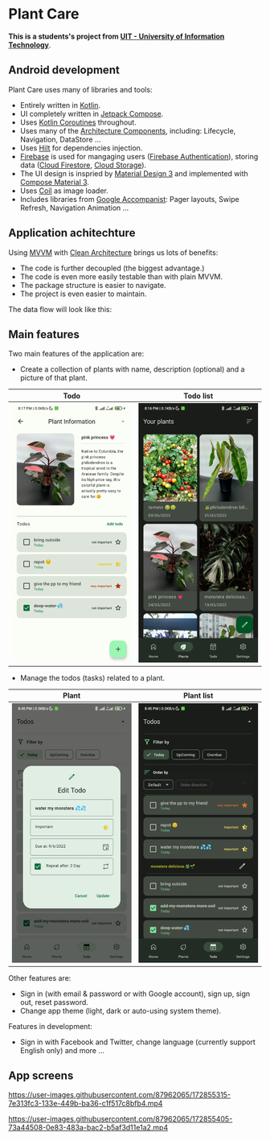 # Plant Care
**This is a students's project from [UIT - University of Information Technology](https://www.uit.edu.vn/)**.

## Android development
Plant Care uses many of libraries and tools:
- Entirely written in [Kotlin](https://kotlinlang.org/).
- UI completely written in [Jetpack Compose](https://developer.android.com/jetpack/compose).
- Uses [Kotlin Coroutines](https://kotlinlang.org/docs/coroutines-guide.html) throughout.
- Uses many of the [Architecture Components](https://developer.android.com/topic/architecture), including: Lifecycle, Navigation, DataStore ...
- Uses [Hilt](https://dagger.dev/hilt/) for dependencies injection.
- [Firebase](https://firebase.google.com/?gclsrc=ds&gclsrc=ds&gclid=CLSM9rmjnfgCFZE0jgodz_IC2g) is used for mangaging users ([Firebase Authentication](https://firebase.google.com/products/auth?gclsrc=ds&gclsrc=ds&gclid=CIKj-K-gnfgCFU3FhAAdifoKfg)), storing data ([Cloud Firestore](https://firebase.google.com/products/firestore?gclsrc=ds&gclsrc=ds&gclid=CKu32MSgnfgCFQTEhAAdXRsOqQ), [Cloud Storage](https://firebase.google.com/products/storage?gclsrc=ds&gclsrc=ds&gclid=CMnp6M2gnfgCFUbpjgodhFgADw)).
- The UI design is inspried by [Material Design 3](https://m3.material.io/) and implemented with [Compose Material 3](https://developer.android.com/reference/kotlin/androidx/compose/material3/package-summary).
- Uses [Coil](https://github.com/coil-kt/coil) as image loader.
- Includes libraries from [Google Accompanist](https://google.github.io/accompanist/): Pager layouts, Swipe Refresh, Navigation Animation ...

## Application achitechture
Using [MVVM](https://developer.android.com/topic/architecture?gclsrc=ds) with [Clean Architecture](https://blog.cleancoder.com/uncle-bob/2012/08/13/the-clean-architecture.html) brings us lots of benefits:
- The code is further decoupled (the biggest advantage.)
- The code is even more easily testable than with plain MVVM.
- The package structure is easier to navigate.
- The project is even easier to maintain.

The data flow will look like this:

## Main features
Two main features of the application are:
- Create a collection of plants with name, description (optional) and a picture of that plant.

Todo             |  Todo list
:-------------------------:|:-------------------------:
![](git_resource/plant_detail.jpg)  |  ![](git_resource/plants.jpg)

- Manage the todos (tasks) related to a plant.

Plant             |  Plant list
:-------------------------:|:-------------------------:
![](git_resource/todo_detail.jpg)  |  ![](git_resource/todos.jpg)

Other features are:
- Sign in (with email & password or with Google account), sign up, sign out, reset password.
- Change app theme (light, dark or auto-using system theme).

Features in development:
- Sign in with Facebook and Twitter, change language  (currently support English only) and more ...

## App screens
  

https://user-images.githubusercontent.com/87962065/172855315-7e313fc3-133e-449b-ba36-c1f517c8bfb4.mp4



https://user-images.githubusercontent.com/87962065/172855405-73a44508-0e83-483a-bac2-b5af3d11e1a2.mp4

